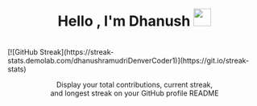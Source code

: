 

<h1 align="center" font-size=72>Hello , I'm <strong>Dhanush</strong> <strong><img src="https://media.giphy.com/media/hvRJCLFzcasrR4ia7z/giphy.gif" width="35"></strong></h1>
<br>
[![GitHub Streak](https://streak-stats.demolab.com/dhanushramudriDenverCoder1)](https://git.io/streak-stats)
<p align="center">
  Display your total contributions, current streak,
  <br/>
  and longest streak on your GitHub profile README
</p>



